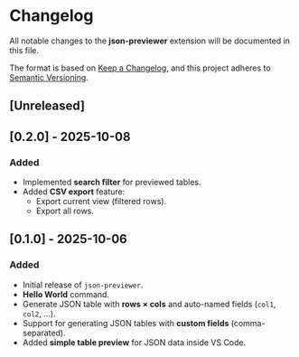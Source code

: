 # Changelog

All notable changes to the **json-previewer** extension will be documented in this file.

The format is based on [Keep a Changelog](https://keepachangelog.com/en/1.0.0/),
and this project adheres to [Semantic Versioning](https://semver.org/spec/v2.0.0.html).

## [Unreleased]

## [0.2.0] - 2025-10-08

### Added

- Implemented **search filter** for previewed tables.
- Added **CSV export** feature:
  - Export current view (filtered rows).
  - Export all rows.

## [0.1.0] - 2025-10-06

### Added

- Initial release of `json-previewer`.
- **Hello World** command.
- Generate JSON table with **rows × cols** and auto-named fields (`col1`, `col2`, ...).
- Support for generating JSON tables with **custom fields** (comma-separated).
- Added **simple table preview** for JSON data inside VS Code.
